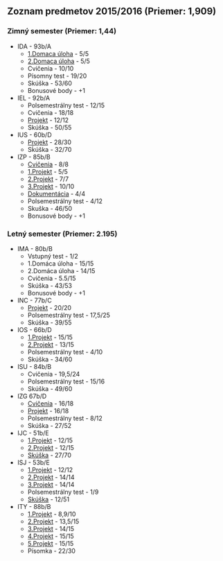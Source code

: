 ## Zoznam predmetov 2015/2016 (Priemer: 1,909)
### Zimný semester (Priemer: 1,44)
* IDA - 93b/A
  * [1.Domaca úloha](./IDA/1_DU.pdf) - 5/5
  * [2.Domaca úloha](./IDA/2_DU.pdf) - 5/5
  * Cvičenia - 10/10
  * Písomny test - 19/20
  * Skúška - 53/60
  * Bonusové body - +1
* IEL - 92b/A
  * Polsemestrálny test - 12/15
  * Cvičenia - 18/18
  * [Projekt](./IEL/xkolcu00_Projekt.pdf) - 12/12
  * Skúška - 50/55
* IUS - 60b/D
  * [Projekt](./IUS/IUS_projekt_xkolcu00.pdf) - 28/30
  * Sḱúška - 32/70
* IZP - 85b/B
  * [Cvičenia](./IZP/Cvicenia) - 8/8
  * [1.Projekt](./IZP/Projects/Project1) - 5/5
  * [2.Projekt](./IZP/Projects/Project2) - 7/7
  * [3.Projekt](./IZP/Projects/Project3) - 10/10
  * [Dokumentácia](./IZP/Projects/Dokument) - 4/4
  * Polsemestrálny test - 4/12
  * Skuška - 46/50
  * Bonusové body - +1

### Letný semester (Priemer: 2.195)
* IMA - 80b/B
  * Vstupný test - 1/2
  * 1.Domáca úloha - 15/15
  * 2.Domáca úloha - 14/15
  * Cvičenia - 5.5/15
  * Skúška - 43/53
  * Bonusové body - +1
* INC - 77b/C
  * [Projekt](./INC) - 20/20
  * Polsemestrálny test - 17,5/25
  * Skúška - 39/55
* IOS - 66b/D
  * [1.Projekt](./IOS/proj1) - 15/15
  * [2.Projekt](./IOS/proj2) - 13/15
  * Polsemestrálny test - 4/10
  * Skúška - 34/60
* ISU - 84b/B
  * Cvičenia - 19,5/24
  * Polsemestrálny test - 15/16
  * Skúška - 49/60
* IZG 67b/D
  * [Cvičenia](./IZG/Cvicenia.zip) - 16/18
  * [Projekt](./IZG/Projekt) - 16/18
  * Polsemestrálny test - 8/12
  * Skúška - 27/52
* IJC - 51b/E
  * [1.Projekt](./IJC/proj1) - 12/15
  * [2.Projekt](./IJC/proj2) - 12/15
  * [Skúška](./IJC/Skuska) - 27/70
* ISJ - 53b/E
  * [1.Projekt](./ISJ/proj1) - 12/12
  * [2.Projekt](./ISJ/proj2) - 14/14
  * [3.Projekt](./ISJ/proj3) - 14/14
  * Polsemestrálny test - 1/9
  * [Skúška](./ISJ/Skuska) - 12/51
* ITY - 88b/B
  * [1.Projekt](./ITY/Project1) - 8,9/10
  * [2.Projekt](./ITY/Project2) - 13,5/15
  * [3.Projekt](./ITY/Project3) - 14/15
  * [4.Projekt](./ITY/Project4) - 15/15
  * [5.Projekt](./ITY/Project5) - 15/15
  * Písomka - 22/30
